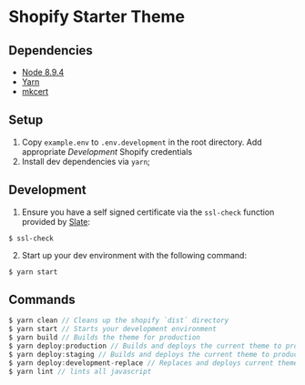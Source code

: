 # Shopify Starter Theme

## Dependencies

- [Node 8.9.4](http://nodejs.org/)
- [Yarn](https://yarnpkg.com/en/)
- [mkcert](https://github.com/FiloSottile/mkcert)

## Setup

1. Copy `example.env` to `.env.development` in the root directory. Add appropriate _Development_ Shopify credentials
2. Install dev dependencies via `yarn`;

## Development

1. Ensure you have a self signed certificate via the `ssl-check` function provided by [Slate](https://shopify.github.io/slate/docs/create-a-self-signed-ssl-certificate):

```
$ ssl-check
```

2. Start up your dev environment with the following command:

```
$ yarn start
```

## Commands

```js
$ yarn clean // Cleans up the shopify `dist` directory
$ yarn start // Starts your development environment
$ yarn build // Builds the theme for production
$ yarn deploy:production // Builds and deploys the current theme to production theme
$ yarn deploy:staging // Builds and deploys the current theme to production theme
$ yarn deploy:development-replace // Replaces and deploys current theme to development theme
$ yarn lint // lints all javascript
```